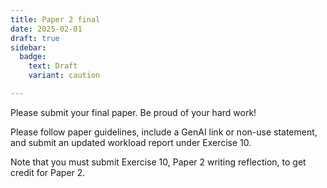 ```yaml
---
title: Paper 2 final
date: 2025-02-01
draft: true
sidebar:
  badge:
    text: Draft
    variant: caution

---
```


Please submit your final paper. Be proud of your hard work!

Please follow paper guidelines, include a GenAI link or non-use statement, and submit an updated workload report under Exercise 10.

Note that you must submit Exercise 10, Paper 2 writing reflection, to get credit for Paper 2.
